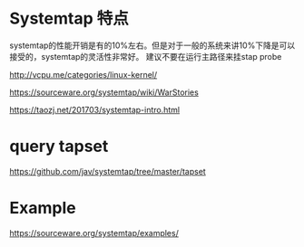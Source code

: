 Systemtap 特点
=========================================

systemtap的性能开销是有的10%左右。但是对于一般的系统来讲10%下降是可以接受的，systemtap的灵活性非常好。 建议不要在运行主路径来挂stap probe


http://vcpu.me/categories/linux-kernel/

https://sourceware.org/systemtap/wiki/WarStories

https://taozj.net/201703/systemtap-intro.html

# query tapset 

https://github.com/jav/systemtap/tree/master/tapset

# Example 

https://sourceware.org/systemtap/examples/


